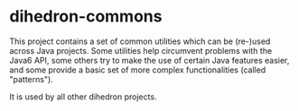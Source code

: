 dihedron-commons
================

This project contains a set of common utilities which can be (re-)used across
Java projects. Some utilities help circumvent problems with the Java6 API, 
some others try to make the use of certain Java features easier, and some 
provide a basic set of more complex functionalities (called "patterns").

It is used by all other dihedron projects.

